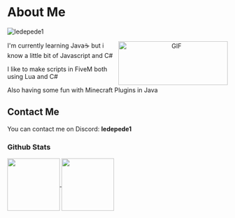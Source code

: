 # About Me
<p align="bottom-right" bottom="10"> <img src="https://komarev.com/ghpvc/?username=ledepede1&label=Profile%20views&color=0e75b6&style=flat-square" alt="ledepede1" /> </p>
<a target="_blank" align="center">
  <img align="right" right="20" top="300" height="100" width="250" alt="GIF" src="https://i.pinimg.com/originals/e4/26/70/e426702edf874b181aced1e2fa5c6cde.gif">
</a>
<p>I'm currently learning Java☕ but i know a little bit of Javascript and C#</p>
<p></p>I like to make scripts in FiveM both using Lua and C#</p>
<p>Also having some fun with Minecraft Plugins in Java</p>




## Contact Me
You can contact me on Discord: **ledepede1**

### Github Stats
<a href="https://github.com/anuraghazra/github-readme-stats">
  <img height=120 align="center" src="https://github-readme-stats.vercel.app/api?username=ledepede1&card_width=500" />
</a>
<a href="https://github.com/anuraghazra/convoychat">
  <img height=120 align="center" src="https://github-readme-stats.vercel.app/api/top-langs?username=ledepede1&layout=compact&langs_count=8&card_width=350" />
</a>

